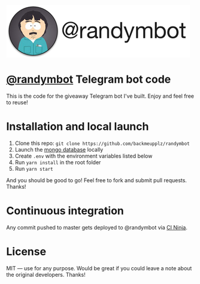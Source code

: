 [![@randymbot](/img/logo.png?raw=true)](https://t.me/randymbot)

# [@randymbot](https://t.me/randymbot) Telegram bot code
This is the code for the giveaway Telegram bot I've built. Enjoy and feel free to reuse!

# Installation and local launch
1. Clone this repo: `git clone https://github.com/backmeupplz/randymbot`
2. Launch the [mongo database](https://www.mongodb.com/) locally
3. Create `.env` with the environment variables listed below
4. Run `yarn install` in the root folder
5. Run `yarn start`

And you should be good to go! Feel free to fork and submit pull requests. Thanks!

# Continuous integration
Any commit pushed to master gets deployed to @randymbot via [CI Ninja](https://github.com/backmeupplz/ci-ninja).

# License
MIT — use for any purpose. Would be great if you could leave a note about the original developers. Thanks!
